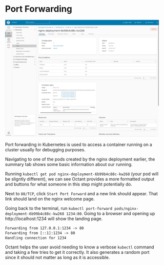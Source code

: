 # Port Forwarding

![port forward](port-forward-nginx.png)

Port forwarding in Kubernetes is used to access a container running on a cluster usually for debugging purposes.

Navigating to one of the pods created by the nginx deployment earlier, the summary tab shows some basic information about our running. 

Running `kubectl get pod nginx-deployment-6b99b4c88c-kw268` (your pod will be sligntly different), we can see Octant provides a more formatted output and buttons for what someone in this step might potentially do.

Next to `80/TCP`, click `Start Port Forward` and a new link should appear. That link should land on the nginx welcome page.

Going back to the terminal, run `kubectl port-forward pods/nginx-deployment-6b99b4c88c-kw268 1234:80`. Going to a browser and opening up http://localhost:1234 will show the landing page.

```
Forwarding from 127.0.0.1:1234 -> 80
Forwarding from [::1]:1234 -> 80
Handling connection for 1234
```

Octant helps the user avoid needing to know a verbose `kubectl` command and taking a few tries to get it correctly. It also generates a random port since it should not matter as long as it is accessible.
